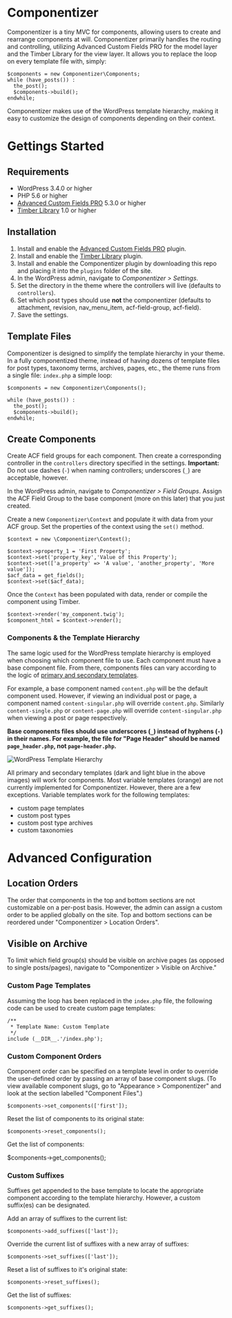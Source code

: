# Componentizer

Componentizer is a tiny MVC for components, allowing users to create and rearrange components at will. Componentizer primarily handles the routing and controlling, utilizing Advanced Custom Fields PRO for the model layer and the Timber Library for the view layer. It allows you to replace the loop on every template file with, simply:

```
$components = new Componentizer\Components;
while (have_posts()) :
  the_post();
  $components->build();
endwhile;
```

Componentizer makes use of the WordPress template hierarchy, making it easy to customize the design of components depending on their context.

# Gettings Started

## Requirements

* WordPress 3.4.0 or higher
* PHP 5.6 or higher
* [Advanced Custom Fields PRO](https://www.advancedcustomfields.com/pro/) 5.3.0 or higher
* [Timber Library](https://wordpress.org/plugins/timber-library/) 1.0 or higher

## Installation

1. Install and enable the [Advanced Custom Fields PRO](https://www.advancedcustomfields.com/pro/) plugin.
1. Install and enable the [Timber Library](https://wordpress.org/plugins/timber-library/) plugin.
1. Install and enable the Componentizer plugin by downloading this repo and placing it into the `plugins` folder of the site.
1. In the WordPress admin, navigate to *Componentizer > Settings*.
1. Set the directory in the theme where the controllers will live (defaults to `controllers`).
1. Set which post types should use **not** the componentizer (defaults to attachment, revision, nav_menu_item, acf-field-group, acf-field).
1. Save the settings.

## Template Files

Componentizer is designed to simplify the template hierarchy in your theme. In a fully componentized theme, instead of having dozens of template files for post types, taxonomy terms, archives, pages, etc., the theme runs from a single file: `index.php` a simple loop:

```
$components = new Componentizer\Components();

while (have_posts()) :
  the_post();
  $components->build();
endwhile;
```

## Create Components

Create ACF field groups for each component. Then create a corresponding controller in the `controllers` directory specified in the settings. **Important:** Do not use dashes (`-`) when naming controllers; underscores (`_`) are acceptable, however.

In the WordPress admin, navigate to *Componentizer > Field Groups*. Assign the ACF Field Group to the base component (more on this later) that you just created.

Create a new `Componentizer\Context` and populate it with data from your ACF group. Set the properties of the context using the `set()` method.

```
$context = new \Componentizer\Context();

$context->property_1 = 'First Property';
$context->set('property_key','Value of this Property');
$context->set(['a_property' => 'A value', 'another_property', 'More value']);
$acf_data = get_fields();
$context->set($acf_data);
```

Once the `Context` has been populated with data, render or compile the component using Timber.

```
$context->render('my_component.twig');
$component_html = $context->render();
```

### Components & the Template Hierarchy

The same logic used for the WordPress template hierarchy is employed when choosing which component file to use. Each component must have a base component file. From there, components files can vary according to the logic of [primary and secondary templates](https://developer.wordpress.org/themes/basics/template-hierarchy/#visual-overview).

For example, a base component named `content.php` will be the default component used. However, if viewing an individual post or page, a component named `content-singular.php` will override `content.php`. Similarly `content-single.php` or `content-page.php` will override `content-singular.php` when viewing a post or page respectively.

**Base components files should use underscores (`_`) instead of hyphens (`-`) in their names. For example, the file for "Page Header" should be named `page_header.php`, not `page-header.php`.**

![WordPress Template Hierarchy](https://developer.wordpress.org/files/2014/10/template-hierarchy.png)

All primary and secondary templates (dark and light blue in the above images) will work for components. Most variable templates (orange) are not currently implemented for Componentizer. However, there are a few exceptions. Variable templates work for the following templates:

* custom page templates
* custom post types
* custom post type archives
* custom taxonomies

# Advanced Configuration

## Location Orders

The order that components in the top and bottom sections are not customizable on a per-post basis. However, the admin can assign a custom order to be applied globally on the site. Top and bottom sections can be reordered under "Componentizer > Location Orders".

## Visible on Archive

To limit which field group(s) should be visible on archive pages (as opposed to single posts/pages), navigate to "Componentizer > Visible on Archive."

### Custom Page Templates

Assuming the loop has been replaced in the `index.php` file, the following code can be used to create custom page templates:

```
/**
 * Template Name: Custom Template
 */
include (__DIR__.'/index.php');
```

### Custom Component Orders

Component order can be specified on a template level in order to override the user-defined order by passing an array of base component slugs. (To view available component slugs, go to "Appearance > Componentizer" and look at the section labelled "Component Files".)

`$components->set_components(['first']);`

Reset the list of components to its original state:

`$components->reset_components();`

Get the list of components:

$components->get_components();

### Custom Suffixes

Suffixes get appended to the base template to locate the appropriate component according to the template hierarchy. However, a custom suffix(es) can be designated.

Add an array of suffixes to the current list:

`$components->add_suffixes(['last']);`

Override the current list of suffixes with a new array of suffixes:

`$components->set_suffixes(['last']);`

Reset a list of suffixes to it's original state:

`$components->reset_suffixes();`

Get the list of suffixes:

`$components->get_suffixes();`
